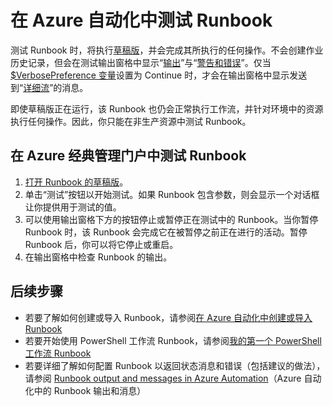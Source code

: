 <properties 
	pageTitle="在 Azure 自动化中测试 Runbook | Azure"
	description="在 Azure 自动化中发布某个 Runbook 之前，你可以对它进行测试，以确保它按预期工作。本文介绍如何测试 Runbook 并查看其输出。"
	services="automation"
	documentationCenter=""
	authors="mgoedtel"
	manager="jwhit"
	editor="tysonn" />
<tags 
	ms.service="automation"
	ms.devlang="na"
	ms.topic="article"
	ms.tgt_pltfrm="na"
	ms.workload="infrastructure-services"
	ms.date="09/12/2016"
	wacn.date="01/09/2017"
	ms.author="magoedte;bwren" />

# 在 Azure 自动化中测试 Runbook
测试 Runbook 时，将执行[草稿版](/documentation/articles/automation-creating-importing-runbook/#publishing-a-runbook)，并会完成其所执行的任何操作。不会创建作业历史记录，但会在测试输出窗格中显示“[输出](/documentation/articles/automation-runbook-output-and-messages/#output-stream)”与“[警告和错误](/documentation/articles/automation-runbook-output-and-messages/#message-streams)”。仅当 [$VerbosePreference 变量](/documentation/articles/automation-runbook-output-and-messages/#preference-variables)设置为 Continue 时，才会在输出窗格中显示发送到“[详细流](/documentation/articles/automation-runbook-output-and-messages/#message-streams)”的消息。

即使草稿版正在运行，该 Runbook 也仍会正常执行工作流，并针对环境中的资源执行任何操作。因此，你只能在非生产资源中测试 Runbook。

## 在 Azure 经典管理门户中测试 Runbook

1. [打开 Runbook 的草稿版](/documentation/articles/automation-edit-textual-runbook/#to-edit-a-runbook-with-the-azure-portal)。
2. 单击“测试”按钮以开始测试。如果 Runbook 包含参数，则会显示一个对话框让你提供用于测试的值。
6. 可以使用输出窗格下方的按钮停止或暂停正在测试中的 Runbook。当你暂停 Runbook 时，该 Runbook 会完成它在被暂停之前正在进行的活动。暂停 Runbook 后，你可以将它停止或重启。
7. 在输出窗格中检查 Runbook 的输出。

## 后续步骤

- 若要了解如何创建或导入 Runbook，请参阅[在 Azure 自动化中创建或导入 Runbook](/documentation/articles/automation-creating-importing-runbook/)
- 若要开始使用 PowerShell 工作流 Runbook，请参阅[我的第一个 PowerShell 工作流 Runbook](/documentation/articles/automation-first-runbook-textual/)
- 若要详细了解如何配置 Runbook 以返回状态消息和错误（包括建议的做法），请参阅 [Runbook output and messages in Azure Automation](/documentation/articles/automation-runbook-output-and-messages/)（Azure 自动化中的 Runbook 输出和消息）

<!---HONumber=Mooncake_Quality_Review_0104_2017-->